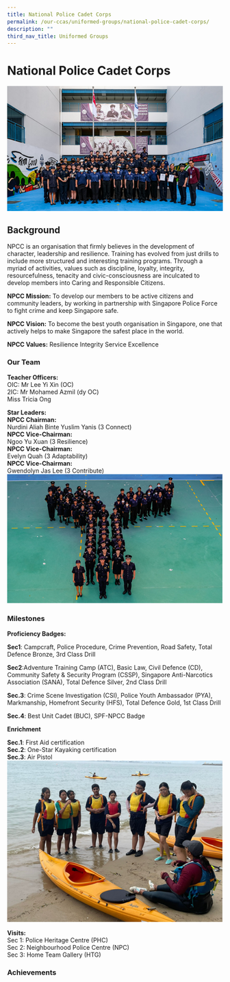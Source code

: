 ```yaml
---
title: National Police Cadet Corps
permalink: /our-ccas/uniformed-groups/national-police-cadet-corps/
description: ""
third_nav_title: Uniformed Groups
---
```

# **National Police Cadet Corps**

![](/images/yhssnpcc1.png)

Background
----------
NPCC is an organisation that firmly believes in the development of character, leadership and resilience. Training has evolved from just drills to include more structured and interesting training programs. Through a myriad of activities, values such as discipline, loyalty, integrity, resourcefulness, tenacity and civic-consciousness are inculcated to develop members into Caring and Responsible Citizens.

**NPCC Mission:**&nbsp;To develop our members to be active citizens and community leaders, by working in partnership with Singapore Police Force to fight crime and keep Singapore safe.

**NPCC Vision:**&nbsp;To become the best youth organisation in Singapore, one that actively helps to make Singapore the safest place in the world.

**NPCC Values:**&nbsp;Resilience Integrity Service Excellence

### Our Team

**Teacher Officers:**  
OIC: Mr Lee Yi Xin (OC)
<br>2IC:  Mr Mohamed Azmil (dy OC)<br>         Miss Tricia Ong

**Star Leaders:**<br>
**NPCC Chairman:**
<br>Nurdini Aliah Binte Yuslim Yanis (3 Connect)  
**NPCC Vice-Chairman:**<br> Ngoo Yu Xuan (3 Resilience)  
**NPCC Vice-Chairman:**<br> Evelyn Quah (3 Adaptability)  
**NPCC Vice-Chairman:**<br> Gwendolyn Jas Lee (3 Contribute)
![](/images/yhssnpcc2.png)
### Milestones

**Proficiency Badges:**  

**Sec1**: Campcraft, Police Procedure, Crime Prevention, Road Safety, Total Defence Bronze, 3rd Class Drill

**Sec2**:Adventure Training Camp (ATC), Basic Law, Civil Defence (CD), Community Safety &amp; Security Program (CSSP), Singapore Anti-Narcotics Association (SANA), Total Defence Silver, 2nd Class Drill

**Sec.3**: Crime Scene Investigation (CSI), Police Youth Ambassador (PYA), Markmanship, Homefront Security (HFS), Total Defence Gold, 1st Class Drill
 
**Sec.4**: Best Unit Cadet (BUC), SPF-NPCC Badge


**Enrichment**

**Sec.1**: First Aid certification    
**Sec.2**: One-Star Kayaking certification   
**Sec.3**: Air Pistol
![](/images/yhssnpcc3.png)

**Visits:**<br>
Sec 1: Police Heritage Centre (PHC)  
Sec 2: Neighbourhood Police Centre (NPC)  
Sec 3: Home Team Gallery (HTG)

### Achievements
